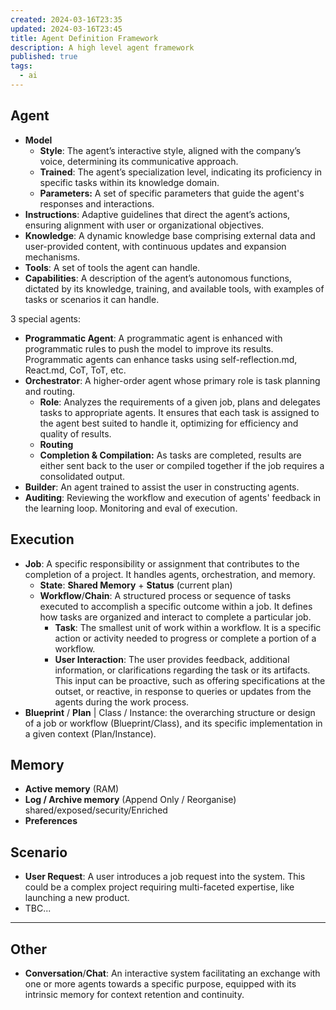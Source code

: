 ```yaml
---
created: 2024-03-16T23:35
updated: 2024-03-16T23:45
title: Agent Definition Framework
description: A high level agent framework
published: true
tags:
  - ai
---
```

## Agent

- **Model**
    - **Style**: The agent’s interactive style, aligned with the company’s voice, determining its communicative approach.
    - **Trained**: The agent’s specialization level, indicating its proficiency in specific tasks within its knowledge domain.
    - **Parameters:** A set of specific parameters that guide the agent's responses and interactions.
- **Instructions**: Adaptive guidelines that direct the agent’s actions, ensuring alignment with user or organizational objectives.
- **Knowledge**: A dynamic knowledge base comprising external data and user-provided content, with continuous updates and expansion mechanisms.
- **Tools**: A set of tools the agent can handle.
- **Capabilities**: A description of the agent’s autonomous functions, dictated by its knowledge, training, and available tools, with examples of tasks or scenarios it can handle.

3 special agents:
- **Programmatic Agent**: A programmatic agent is enhanced with programmatic rules to push the model to improve its results. Programmatic agents can enhance tasks using self-reflection.md, React.md, CoT, ToT, etc.
- **Orchestrator**: A higher-order agent whose primary role is task planning and routing.
	- **Role**: Analyzes the requirements of a given job, plans and delegates tasks to appropriate agents. It ensures that each task is assigned to the agent best suited to handle it, optimizing for efficiency and quality of results.
	- **Routing**
	- **Completion & Compilation:** As tasks are completed, results are either sent back to the user or compiled together if the job requires a consolidated output.
- **Builder**: An agent trained to assist the user in constructing agents.
- **Auditing**: Reviewing the workflow and execution of agents' feedback in the learning loop. Monitoring and eval of execution.
## Execution
- **Job**: A specific responsibility or assignment that contributes to the completion of a project. It handles agents, orchestration, and memory.
	- **State**: **Shared Memory** + **Status** (current plan)
	- **Workflow**/**Chain**: A structured process or sequence of tasks executed to accomplish a specific outcome within a job. It defines how tasks are organized and interact to complete a particular job.
		- **Task**: The smallest unit of work within a workflow. It is a specific action or activity needed to progress or complete a portion of a workflow.
		- **User Interaction**: The user provides feedback, additional information, or clarifications regarding the task or its artifacts. This input can be proactive, such as offering specifications at the outset, or reactive, in response to queries or updates from the agents during the work process.
- **Blueprint** / **Plan** | Class / Instance: the overarching structure or design of a job or workflow (Blueprint/Class), and its specific implementation in a given context (Plan/Instance).
## Memory
- **Active memory** (RAM)
- **Log / Archive memory** (Append Only / Reorganise) shared/exposed/security/Enriched
- **Preferences**
## Scenario
- **User Request**: A user introduces a job request into the system. This could be a complex project requiring multi-faceted expertise, like launching a new product.
- TBC...


---
## Other

- **Conversation**/**Chat**: An interactive system facilitating an exchange with one or more agents towards a specific purpose, equipped with its intrinsic memory for context retention and continuity.
